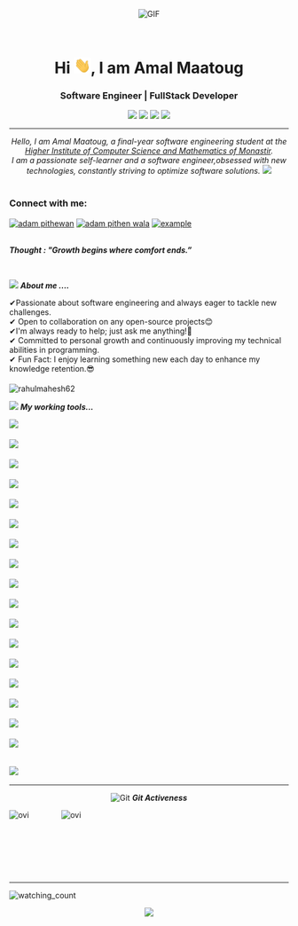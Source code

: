 <p align="center">
  <img align="center" alt="GIF" src="https://media.giphy.com/media/836HiJc7pgzy8iNXCn/giphy.gif" width="500px" />

</p>
  <br>
<h1 align="center">Hi <img src="https://raw.githubusercontent.com/ABSphreak/ABSphreak/master/gifs/Hi.gif" width="30px">, I am Amal Maatoug </h1>
<h3 align="center">Software Engineer | FullStack Developer </h3>
 <p align="center">
<img src="https://img.shields.io/badge/Age-23-blue" />
  <img src="https://img.shields.io/badge/Focus-Software%20Development-brightgreen" />
  <img src="https://img.shields.io/badge/Lives-Monastir-success" />
  <img src="https://img.shields.io/badge/Languages-English%20%26%20French%20%26%20Arabic-brightgreen" />
</p>
<hr>

<p align="center">
  <em>
  Hello, I am Amal Maatoug, a final-year software engineering student at the <a href="https://uom.lk/">Higher Institute of Computer Science and Mathematics of Monastir</a>. <br> I am a passionate self-learner and a software engineer,obsessed with new technologies, constantly striving to optimize software solutions. <img src="https://github.com/TheDudeThatCode/TheDudeThatCode/blob/master/Assets/Developer.gif" width="30px"> 
  </em> 
 <br>

  <br>
  <h3 align="left">Connect with me:</h3>
<p align="left">
  <a href="https://www.linkedin.com/in/amal-maatoug-660476202/" target="blank"><img align="center"
      src="https://raw.githubusercontent.com/rahuldkjain/github-profile-readme-generator/master/src/images/icons/Social/linked-in-alt.svg"
      alt="adam pithewan" height="30" width="40" /></a>
  <a href="https://www.facebook.com/profile.php?id=100008695418330&mibextid=ZbWKwL" target="blank"><img align="center"
      src="https://raw.githubusercontent.com/rahuldkjain/github-profile-readme-generator/master/src/images/icons/Social/facebook.svg"
      alt="adam pithen wala" height="30" width="40" /></a>
 <a href="mailto:maatougamal1@gmail.com?subject=Feedback%20From%20Github&body=Hello," target="blank">
    <img align="center" src="https://www.vectorlogo.zone/logos/gmail/gmail-icon.svg" alt="example" height="30" width="40"/>
  </a>
</p>
  <br>
<b><i align="center">Thought : "Growth begins where comfort ends.”</i></b>
</p>
<br>

<img src="https://media.giphy.com/media/iY8CRBdQXODJSCERIr/giphy.gif" width="30px">&nbsp;***About me ....***

✔Passionate about software engineering and always eager to tackle new challenges.<br>
✔ Open to collaboration on any open-source projects😊 <br>
✔I'm always ready to help; just ask me anything!🥰<br>
✔ Committed to personal growth and continuously improving my technical abilities in programming.<br>
✔ Fun Fact: I enjoy learning something new each day to enhance my knowledge retention.😎<br><br>
<img align="center" src="https://cdn.buymeacoffee.com/buttons/v2/default-yellow.png" height="45" width="170" alt="rahulmahesh62" />
<br>

<img src="https://media.giphy.com/media/iY8CRBdQXODJSCERIr/giphy.gif" width="30px">&nbsp;***My working tools...***
<p align="left">
 
  <code><img height="50" src ='https://www.vectorlogo.zone/logos/python/python-ar21.svg'>  </code>
  <code> <img height="50" src="https://www.vectorlogo.zone/logos/java/java-ar21.svg"> </code>
  <code> <img height="50" src="https://www.vectorlogo.zone/logos/typescriptlang/typescriptlang-icon.svg"> </code>
  <code> <img height="50" src="https://www.vectorlogo.zone/logos/jupyter/jupyter-ar21.svg"> </code>
  <code> <img height="50" src="https://www.vectorlogo.zone/logos/w3_html5/w3_html5-ar21.svg"> </code>
  <code> <img height="50" src="https://www.vectorlogo.zone/logos/mysql/mysql-ar21.svg"> </code>
  <code> <img height="50" src="https://www.vectorlogo.zone/logos/sqlite/sqlite-ar21.svg"> </code>
  <code> <img height="50" src="https://upload.wikimedia.org/wikipedia/commons/thumb/e/ed/Pandas_logo.svg/768px-Pandas_logo.svg.png"> </code>
  <code> <img height="50" src="https://www.vectorlogo.zone/logos/pocoo_flask/pocoo_flask-ar21.svg"> </code>
  <code> <img height="50" src="https://www.vectorlogo.zone/logos/numpy/numpy-ar21.svg"> </code>
  <code> <img height="50" src="https://www.vectorlogo.zone/logos/springio/springio-ar21.svg"> </code>
  <code> <img height="50" src="https://www.vectorlogo.zone/logos/reactjs/reactjs-ar21.svg"> </code>
  <code> <img height="50" src="https://www.vectorlogo.zone/logos/javascript/javascript-ar21.svg"> </code>
  <code> <img height="50" src="https://seeklogo.com/images/S/scikit-learn-logo-8766D07E2E-seeklogo.com.png"> </code>
  <code> <img height="50" src="  https://www.vectorlogo.zone/logos/mongodb/mongodb-ar21.svg"> </code>
   <code> <img height="50" src="https://www.vectorlogo.zone/logos/nextjs/nextjs-ar21.svg"> </code>
   <code> <img height="50" src="https://www.vectorlogo.zone/logos/nodejs/nodejs-ar21.svg"> </code>

  <code> <img height="50" src="https://www.vectorlogo.zone/logos/tensorflow/tensorflow-ar21.svg"> </code>
  <hr>
  <p align="center">
 <img src="https://media.giphy.com/media/W5eoZHPpUx9sapR0eu/giphy.gif" width="30px" alt="Git"/>&nbsp;<i><b>Git Activeness</b></i></p>
 
<p><img align="left" src="https://github-readme-stats.vercel.app/api/top-langs?username=amal2535&show_icons=true&locale=en&layout=compact&theme=chartreuse-dark" alt="ovi" /></p>

<p>&nbsp;<img align="right" src="https://github-readme-stats.vercel.app/api?username=amal2535&show_icons=true&locale=en&theme=chartreuse-dark" alt="ovi" width="410" /></p>
<br><br><br><br><br>

<hr>

<p align="left"> 
<img src="https://komarev.com/ghpvc/?username=amal2535&color=brightgreen" alt="watching_count" />
 </p>
  <p align="center">
 <img src = "https://media0.giphy.com/media/KDDpcKigbfFpnejZs6/giphy.gif?cid=ecf05e47oy6f4zjs8g1qoiystc56cu7r9tb8a1fe76e05oty&rid=giphy.gif" width = 100px></p>
